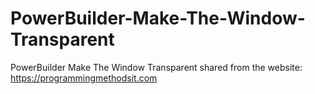 # PowerBuilder-Make-The-Window-Transparent
PowerBuilder Make The Window Transparent
shared from the website: https://programmingmethodsit.com
